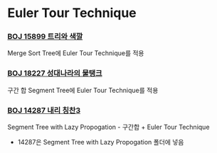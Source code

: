 # Euler Tour Technique



### [BOJ 15899 트리와 색깔](https://www.acmicpc.net/problem/15899) 

Merge Sort Tree에 Euler Tour Technique를 적용



### [BOJ 18227 성대나라의 물탱크](https://www.acmicpc.net/problem/18227)

구간 합 Segment Tree에 Euler Tour Technique를 적용 



### [BOJ 14287 내리 칭찬3](https://www.acmicpc.net/problem/14287)

Segment Tree with Lazy Propogation - 구간합 + Euler Tour Technique

- 14287은 Segment Tree with Lazy Propogation 폴더에 넣음